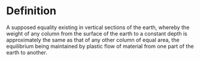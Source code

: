 # Definition

A supposed equality existing in vertical sections of the earth, whereby
the weight of any column from the surface of the earth to a constant
depth is approximately the same as that of any other column of equal
area, the equilibrium being maintained by plastic flow of material from
one part of the earth to another.
